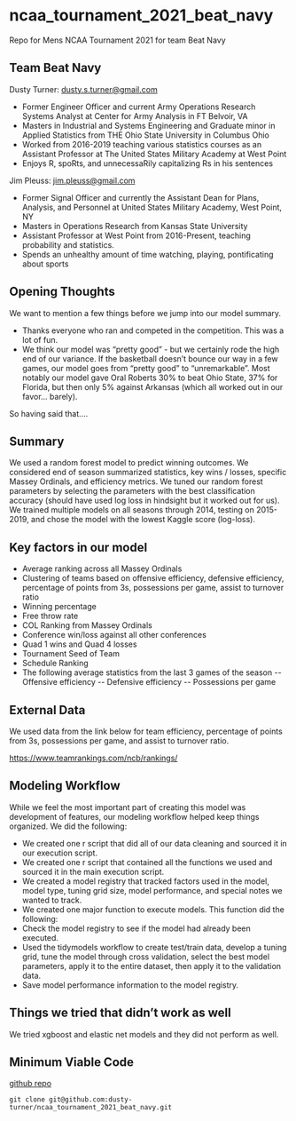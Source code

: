 # ncaa_tournament_2021_beat_navy
Repo for Mens NCAA Tournament 2021 for team Beat Navy

## Team Beat Navy 

Dusty Turner: dusty.s.turner@gmail.com 

- Former Engineer Officer and current Army Operations Research Systems Analyst at Center for Army Analysis in FT Belvoir, VA  
- Masters in Industrial and Systems Engineering and Graduate minor in Applied Statistics from THE Ohio State University in Columbus Ohio  
- Worked from 2016-2019 teaching various statistics courses as an Assistant Professor at The United States Military Academy at West Point  
- Enjoys R, spoRts, and unnecessaRily capitalizing Rs in his sentences  

Jim Pleuss: jim.pleuss@gmail.com  

- Former Signal Officer and currently the Assistant Dean for Plans, Analysis, and Personnel at United States Military Academy, West Point, NY 
- Masters in Operations Research from Kansas State University  
- Assistant Professor at West Point from 2016-Present, teaching probability and statistics.  
- Spends an unhealthy amount of time watching, playing, pontificating about sports 

## Opening Thoughts 

We want to mention a few things before we jump into our model summary. 

- Thanks everyone who ran and competed in the competition.  This was a lot of fun. 
- We think our model was “pretty good” - but we certainly rode the high end of our variance.  If the basketball doesn’t bounce our way in a few games, our model goes from “pretty good” to “unremarkable”.  Most notably our model gave Oral Roberts 30% to beat Ohio State, 37% for Florida, but then only 5% against Arkansas (which all worked out in our favor... barely). 

So having said that.... 

## Summary 

We used a random forest model to predict winning outcomes.  We considered end of season summarized statistics, key wins / losses, specific Massey Ordinals, and efficiency metrics.  We tuned our random forest parameters by selecting the parameters with the best classification accuracy (should have used log loss in hindsight but it worked out for us).  We trained multiple models on all seasons through 2014, testing on 2015-2019, and chose the model with the lowest Kaggle score (log-loss).   

## Key factors in our model 

- Average ranking across all Massey Ordinals 
- Clustering of teams based on offensive efficiency, defensive efficiency, percentage of points from 3s, possessions per game, assist to turnover ratio 
- Winning percentage 
- Free throw rate   
- COL Ranking from Massey Ordinals  
- Conference win/loss against all other conferences 
- Quad 1 wins and Quad 4 losses  
- Tournament Seed of Team 
- Schedule Ranking 
- The following average statistics from the last 3 games of the season 
-- Offensive efficiency 
-- Defensive efficiency 
-- Possessions per game  

## External Data 

We used data from the link below for team efficiency, percentage of points from 3s, possessions per game, and assist to turnover ratio.   

https://www.teamrankings.com/ncb/rankings/ 

## Modeling Workflow 

While we feel the most important part of creating this model was development of features, our modeling workflow helped keep things organized.  We did the following: 

- We created one r script that did all of our data cleaning and sourced it in our execution script. 
- We created one r script that contained all the functions we used and sourced it in the main execution script. 
- We created a model registry that tracked factors used in the model, model type, tuning grid size, model performance, and special notes we wanted to track. 
- We created one major function to execute models.  This function did the following: 
- Check the model registry to see if the model had already been executed. 
- Used the tidymodels workflow to create test/train data, develop a tuning grid, tune the model through cross validation, select the best model parameters, apply it to the entire dataset, then apply it to the validation data.   
- Save model performance information to the model registry. 

## Things we tried that didn’t work as well 

We tried xgboost and elastic net models and they did not perform as well.    

## Minimum Viable Code  

[github repo](https://github.com/dusty-turner/ncaa_tournament_2021_beat_navy)  

`git clone git@github.com:dusty-turner/ncaa_tournament_2021_beat_navy.git`